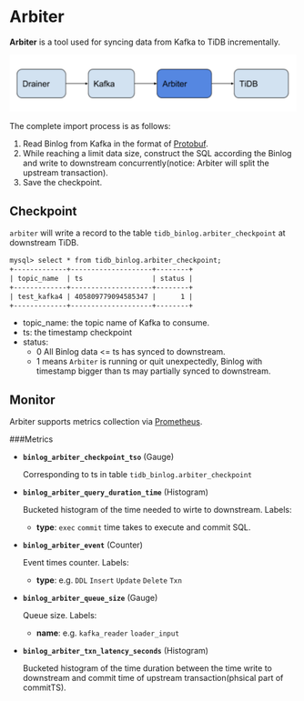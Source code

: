 Arbiter
==========

**Arbiter** is a tool used for syncing data from Kafka to TiDB incrementally.

![](./arbiter.png)

The complete import process is as follows:

1. Read Binlog from Kafka in the format of [Protobuf](https://github.com/pingcap/tidb-tools/blob/master/tidb-binlog/proto/proto/binlog.proto).
2. While reaching a limit data size, construct the SQL according the Binlog and write to downstream concurrently(notice: Arbiter will split the upstream transaction).
3. Save the checkpoint.


## Checkpoint
`arbiter` will write a record to the table `tidb_binlog.arbiter_checkpoint` at downstream TiDB.
```
mysql> select * from tidb_binlog.arbiter_checkpoint;
+-------------+--------------------+--------+
| topic_name  | ts                 | status |
+-------------+--------------------+--------+
| test_kafka4 | 405809779094585347 |      1 |
+-------------+--------------------+--------+
```
- topic_name: the topic name of Kafka to consume.
- ts: the timestamp checkpoint
- status:
	* 0
	All Binlog data <= ts has synced to downstream.
	* 1
	means `Arbiter` is running or quit unexpectedly, Binlog with timestamp bigger than ts may partially synced to downstream.



## Monitor

Arbiter supports metrics collection via [Prometheus](https://prometheus.io/).

###Metrics

* **`binlog_arbiter_checkpoint_tso`** (Gauge)

	Corresponding to ts in table `tidb_binlog.arbiter_checkpoint`

* **`binlog_arbiter_query_duration_time`** (Histogram)

	Bucketed histogram of the time needed to wirte to downstream. Labels:

	* **type**: `exec` `commit` time takes to execute and commit SQL.

* **`binlog_arbiter_event`** (Counter)

	Event times counter. Labels:

	* **type**: e.g. `DDL` `Insert` `Update` `Delete` `Txn`

* **`binlog_arbiter_queue_size`** (Gauge)

	Queue size. Labels:
	
	* **name**: e.g. `kafka_reader` `loader_input`

* **`binlog_arbiter_txn_latency_seconds`** (Histogram)

	Bucketed histogram of the time duration between the time write to downstream and commit time of upstream transaction(phsical part of commitTS).



